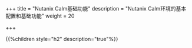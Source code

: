 +++
title = "Nutanix Calm基础功能"
description = "Nutanix Calm环境的基本配置和基础功能"
weight = 20

+++

{{%children style="h2" description="true"%}}


